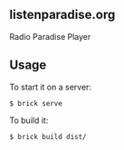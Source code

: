 ## listenparadise.org

Radio Paradise Player

## Usage

To start it on a server:

```
$ brick serve
```

To build it:

```
$ brick build dist/
```
